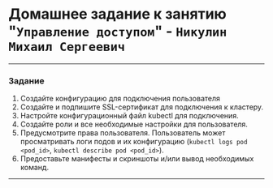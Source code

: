# Домашнее задание к занятию "`Управление доступом`" - `Никулин Михаил Сергеевич`



---

### Задание 
1. Создайте конфигурацию для подключения пользователя
2. Создайте и подпишите SSL-сертификат для подключения к кластеру.
3. Настройте конфигурационный файл kubectl для подключения.
4. Создайте роли и все необходимые настройки для пользователя.
5. Предусмотрите права пользователя. Пользователь может просматривать логи подов и их конфигурацию (`kubectl logs pod <pod_id>`, `kubectl describe pod <pod_id>`).
6. Предоставьте манифесты и скриншоты и/или вывод необходимых команд.



------